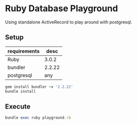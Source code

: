 # Ruby Database Playground

Using standalone ActiveRecord to play around with postgresql.

## Setup

|requirements|desc|
|---|---|
|Ruby|3.0.2|
|bundler|2.2.22|
|postgresql|any|

```ruby
gem install bundler -v '2.2.22'
bundle install
```

## Execute

```ruby
bundle exec ruby playground.rb
```

